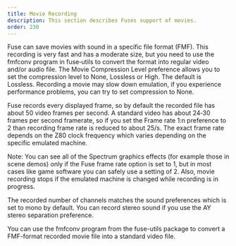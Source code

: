 ```yaml
---
title: Movie Recording
description: This section describes Fuses support of movies.
order: 230
---
```


Fuse can save movies with sound in a specific file format (FMF). This recording
is very fast and has a moderate size, but you need to use the fmfconv program in
fuse‐utils to convert the format into regular video and/or audio file. The Movie
Compression Level preference allows you to set the compression level to None,
Lossless or High. The default is Lossless.  Recording a movie may slow down
emulation, if you experience performance problems, you can try to set
compression to None.

Fuse records every displayed frame, so by default the recorded file has about
50 video frames per second. A standard  video has about  24‐30 frames per second
framerate,  so if you set the Frame rate 1:n preference to 2 than recording
frame rate is reduced to about 25/s. The exact frame rate depends on the Z80
clock frequency which varies depending on the specific emulated machine.

Note: You can see all of the Spectrum graphics effects (for example those in
scene demos) only if the Fuse frame rate option is set to 1, but in most cases
like game software you can safely use a setting of 2. Also, movie recording
stops if the emulated machine is changed while recording is in progress.

The recorded number of channels matches the sound preferences which is set to
mono by default. You can record stereo sound if you use the AY stereo separation
preference.

You can use the fmfconv program from the fuse-utils package to convert a
FMF-format recorded movie file into a standard video file.
